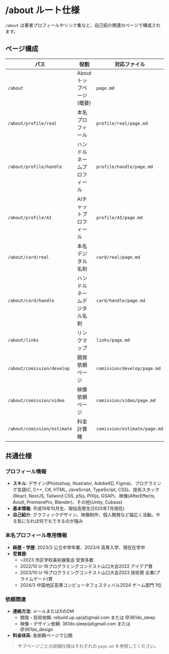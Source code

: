 # /about ルート仕様

`/about` は著者プロフィールやリンク集など、自己紹介関連のページで構成されます。

## ページ構成

| パス                        | 役割                       | 対応ファイル                 |
| --------------------------- | -------------------------- | ---------------------------- |
| `/about`                    | About トップページ (概要)  | `page.md`                    |
| `/about/profile/real`       | 本名プロフィール           | `profile/real/page.md`       |
| `/about/profile/handle`     | ハンドルネームプロフィール | `profile/handle/page.md`     |
| `/about/profile/AI`         | AIチャットプロフィール     | `profile/AI/page.md`         |
| `/about/card/real`          | 本名デジタル名刺           | `card/real/page.md`          |
| `/about/card/handle`        | ハンドルネームデジタル名刺 | `card/handle/page.md`        |
| `/about/links`              | リンクマップ               | `links/page.md`              |
| `/about/comission/develop`  | 開発依頼ページ             | `comission/develop/page.md`  |
| `/about/comission/video`    | 映像依頼ページ             | `comission/video/page.md`    |
| `/about/comission/estimate` | 料金計算機                 | `comission/estimate/page.md` |

## 共通仕様

### プロフィール情報

- **スキル**: デザイン(Photoshop, Illustrator, AdobeXD, Figma)、プログラミング言語(C, C++, C#, HTML, JavaScript, TypeScript, CSS)、技術スタック(React, NextJS, Tailwind CSS, p5js, PIXIjs, GSAP)、映像(AfterEffects, Aviutl, PremierePro, Blender)、その他(Unity, Cubase)
- **基本情報**: 平成19年10月生、現役高専生(2025年7月現在)
- **自己紹介**: グラフィックデザイン、映像制作、個人開発など幅広く活動。やる気になれば何でもできるのが強み

### 本名プロフィール専用情報

- **経歴・学歴**: 2023/3 公立中学卒業、2023/4 高専入学、現在在学中
- **受賞歴**:
  - ~2023 市区学校美術展覧会 受賞多数
  - 2022/10 U-16プログラミングコンテスト山口大会2022 アイデア賞
  - 2023/10 U-16プログラミングコンテスト山口大会2023 技術賞 企業(プライムゲート)賞
  - 2024/3 中国地区高専コンピュータフェスティバル2024 ゲーム部門 1位

### 依頼関連

- **連絡方法**: メールまたはXのDM
  - 開発・技術依頼: rebuild.up.up(at)gmail.com または @361do_sleep
  - 映像・デザイン依頼: 361do.sleep(at)gmail.com または @361do_design
- **料金体系**: 各依頼ページで公開

> サブページごとの詳細仕様はそれぞれの `page.md` を参照してください。

